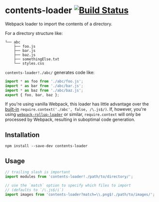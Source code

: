 # contents-loader [![Build Status](https://travis-ci.org/erikdesjardins/contents-loader.svg?branch=master)](https://travis-ci.org/erikdesjardins/contents-loader)

Webpack loader to import the contents of a directory.

For a directory structure like:

```
└── abc
    ├── foo.js
    ├── bar.js
    ├── baz.js
    ├── somethingElse.txt
    └── styles.css
```

`contents-loader!./abc/` generates code like:

```js
import * as foo from './abc/foo.js';
import * as bar from './abc/bar.js';
import * as baz from './abc/baz.js';
export { foo, bar, baz };
```

If you're using vanilla Webpack, this loader has little advantage over the [built-in](https://webpack.js.org/guides/dependency-management/#require-context) `require.context('./abc', false, /\.js$/)`. If, however, you're using [`webpack-rollup-loader`](https://github.com/erikdesjardins/webpack-rollup-loader) or similar, `require.context` will only be processed by Webpack, resulting in suboptimal code generation.

## Installation

`npm install --save-dev contents-loader`

## Usage

```js
// trailing slash is important
import modules from 'contents-loader!./path/to/directory/';

// use the `match` option to specify which files to import
// (defaults to `/\.js$/i`)
import images from 'contents-loader?match=\\.png$!./path/to/images/';
```
